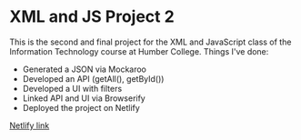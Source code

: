 # XML and JS Project 2
This is the second and final project for the XML and JavaScript class of the Information Technology course at Humber College. Things I've done:
- Generated a JSON via Mockaroo
- Developed an API (getAll(), getById())
- Developed a UI with filters
- Linked API and UI via Browserify
- Deployed the project on Netlify

[Netlify link](https://625c85c61f553d31d290b766--voluble-sunburst-57a402.netlify.app/)